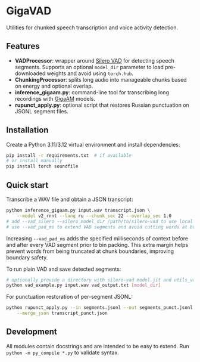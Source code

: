 # GigaVAD

Utilities for chunked speech transcription and voice activity detection.

## Features
- **VADProcessor**: wrapper around [Silero VAD](https://github.com/snakers4/silero-vad) for
  detecting speech segments. Supports an optional ``model_dir`` parameter to
  load pre-downloaded weights and avoid using ``torch.hub``.
- **ChunkingProcessor**: splits long audio into manageable chunks based on
  energy and optional overlap.
- **inference_gigaam.py**: command-line tool for transcribing long recordings
  with [GigaAM](https://github.com/salute-developers/GigaAM) models.
- **rupunct_apply.py**: optional script that restores Russian punctuation on
  JSONL segment files.

## Installation
Create a Python 3.11/3.12 virtual environment and install dependencies:

```bash
pip install -r requirements.txt  # if available
# or install manually
pip install torch soundfile
```

## Quick start
Transcribe a WAV file and obtain a JSON transcript:

```bash
python inference_gigaam.py input.wav transcript.json \
    --model v2_rnnt --lang ru --chunk_sec 22 --overlap_sec 1.0
# add --vad_silero --silero_model_dir /path/to/silero-vad to use local VAD
# use --vad_pad_ms to extend VAD segments and avoid cutting words at boundaries
```

Increasing `--vad_pad_ms` adds the specified milliseconds of context before and
after every VAD segment prior to bin packing. This extra margin helps prevent
words from being truncated at chunk boundaries, improving boundary safety.

To run plain VAD and save detected segments:

```bash
# optionally provide a directory with silero-vad model.jit and utils_vad.py
python vad_example.py input.wav vad_output.txt [model_dir]
```

For punctuation restoration of per-segment JSONL:

```bash
python rupunct_apply.py --in segments.jsonl --out segments_punct.jsonl \
    --merge_json transcript_punct.json
```

## Development
All modules contain docstrings and are intended to be easy to extend. Run
`python -m py_compile *.py` to validate syntax.

